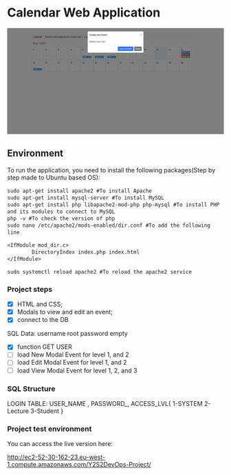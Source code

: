 
# Calendar Web Application

![Add Event](https://github.com/23643studentdorset/Y2S2DevOps-Project/blob/master/screenshot/addEvent.png?raw=true)

## Environment

To run the application, you need to install the following packages(Step by step made to Ubuntu based OS):

```console
sudo apt-get install apache2 #To install Apache
sudo apt-get install mysql-server #To install MySQL
sudo apt-get install php libapache2-mod-php php-mysql #To install PHP and its modules to connect to MySQL
php -v #To check the version of php
sudo nano /etc/apache2/mods-enabled/dir.conf #To add the following line
```

```console
<IfModule mod_dir.c>
        DirectoryIndex index.php index.html
</IfModule>
```

```console
sudo systemctl reload apache2 #To reload the apache2 service
```

### Project steps

- [x] HTML and CSS;
- [x] Modals to view and edit an event;
- [x] connect to the DB

SQL Data: username root password empty

- [x] function GET USER
- [ ] load New Modal Event for level 1, and 2
- [ ] load Edit Modal Event for level 1, and 2
- [ ] load View Modal Event for level 1, 2, and 3

### SQL Structure

LOGIN TABLE:
USER_NAME , PASSWORD_, ACCESS_LVL{ 1-SYSTEM 2-Lecture 3-Student }

### Project test environment

You can access the live version here:

<http://ec2-52-30-162-23.eu-west-1.compute.amazonaws.com/Y2S2DevOps-Project/>
